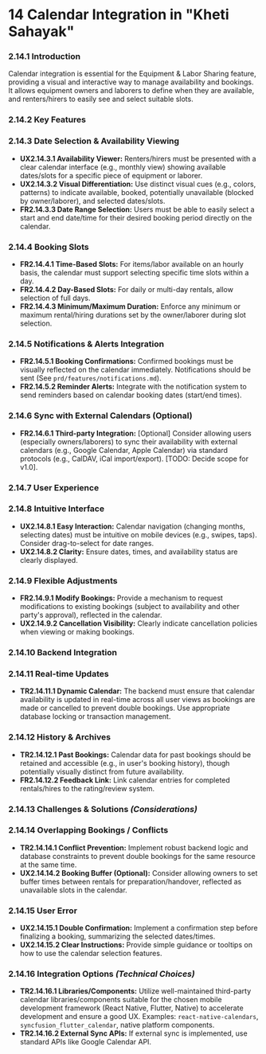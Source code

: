 # **14 Calendar Integration in "Kheti Sahayak"**

### **2.14.1 Introduction**

Calendar integration is essential for the Equipment & Labor Sharing feature, providing a visual and interactive way to manage availability and bookings. It allows equipment owners and laborers to define when they are available, and renters/hirers to easily see and select suitable slots.

### **2.14.2 Key Features**

### **2.14.3 Date Selection & Availability Viewing**

*   **UX2.14.3.1 Availability Viewer:** Renters/hirers must be presented with a clear calendar interface (e.g., monthly view) showing available dates/slots for a specific piece of equipment or laborer.
*   **UX2.14.3.2 Visual Differentiation:** Use distinct visual cues (e.g., colors, patterns) to indicate available, booked, potentially unavailable (blocked by owner/laborer), and selected dates/slots.
*   **FR2.14.3.3 Date Range Selection:** Users must be able to easily select a start and end date/time for their desired booking period directly on the calendar.

### **2.14.4 Booking Slots**

*   **FR2.14.4.1 Time-Based Slots:** For items/labor available on an hourly basis, the calendar must support selecting specific time slots within a day.
*   **FR2.14.4.2 Day-Based Slots:** For daily or multi-day rentals, allow selection of full days.
*   **FR2.14.4.3 Minimum/Maximum Duration:** Enforce any minimum or maximum rental/hiring durations set by the owner/laborer during slot selection.

### **2.14.5 Notifications & Alerts Integration**

*   **FR2.14.5.1 Booking Confirmations:** Confirmed bookings must be visually reflected on the calendar immediately. Notifications should be sent (See `prd/features/notifications.md`).
*   **FR2.14.5.2 Reminder Alerts:** Integrate with the notification system to send reminders based on calendar booking dates (start/end times).

### **2.14.6 Sync with External Calendars (Optional)**

*   **FR2.14.6.1 Third-party Integration:** [Optional] Consider allowing users (especially owners/laborers) to sync their availability with external calendars (e.g., Google Calendar, Apple Calendar) via standard protocols (e.g., CalDAV, iCal import/export). [TODO: Decide scope for v1.0].

### **2.14.7 User Experience**

### **2.14.8 Intuitive Interface**

*   **UX2.14.8.1 Easy Interaction:** Calendar navigation (changing months, selecting dates) must be intuitive on mobile devices (e.g., swipes, taps). Consider drag-to-select for date ranges.
*   **UX2.14.8.2 Clarity:** Ensure dates, times, and availability status are clearly displayed.

### **2.14.9 Flexible Adjustments**

*   **FR2.14.9.1 Modify Bookings:** Provide a mechanism to request modifications to existing bookings (subject to availability and other party's approval), reflected in the calendar.
*   **UX2.14.9.2 Cancellation Visibility:** Clearly indicate cancellation policies when viewing or making bookings.

### **2.14.10 Backend Integration**

### **2.14.11 Real-time Updates**

*   **TR2.14.11.1 Dynamic Calendar:** The backend must ensure that calendar availability is updated in real-time across all user views as bookings are made or cancelled to prevent double bookings. Use appropriate database locking or transaction management.

### **2.14.12 History & Archives**

*   **TR2.14.12.1 Past Bookings:** Calendar data for past bookings should be retained and accessible (e.g., in user's booking history), though potentially visually distinct from future availability.
*   **FR2.14.12.2 Feedback Link:** Link calendar entries for completed rentals/hires to the rating/review system.

### **2.14.13 Challenges & Solutions** *(Considerations)*

### **2.14.14 Overlapping Bookings / Conflicts**

*   **TR2.14.14.1 Conflict Prevention:** Implement robust backend logic and database constraints to prevent double bookings for the same resource at the same time.
*   **UX2.14.14.2 Booking Buffer (Optional):** Consider allowing owners to set buffer times between rentals for preparation/handover, reflected as unavailable slots in the calendar.

### **2.14.15 User Error**

*   **UX2.14.15.1 Double Confirmation:** Implement a confirmation step before finalizing a booking, summarizing the selected dates/times.
*   **UX2.14.15.2 Clear Instructions:** Provide simple guidance or tooltips on how to use the calendar selection features.

### **2.14.16 Integration Options** *(Technical Choices)*

*   **TR2.14.16.1 Libraries/Components:** Utilize well-maintained third-party calendar libraries/components suitable for the chosen mobile development framework (React Native, Flutter, Native) to accelerate development and ensure a good UX. Examples: `react-native-calendars`, `syncfusion_flutter_calendar`, native platform components.
*   **TR2.14.16.2 External Sync APIs:** If external sync is implemented, use standard APIs like Google Calendar API.
